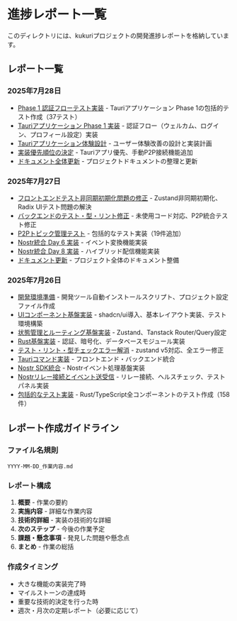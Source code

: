 # 進捗レポート一覧

このディレクトリには、kukuriプロジェクトの開発進捗レポートを格納しています。

## レポート一覧

### 2025年7月28日
- [Phase 1 認証フローテスト実装](./2025-07-28_phase1_auth_tests.md) - Tauriアプリケーション Phase 1の包括的テスト作成（37テスト）
- [Tauriアプリケーション Phase 1 実装](./2025-07-28_tauri_app_phase1_implementation.md) - 認証フロー（ウェルカム、ログイン、プロフィール設定）実装
- [Tauriアプリケーション体験設計](./2025-07-28_tauri_app_experience_design.md) - ユーザー体験改善の設計と実装計画
- [実装優先順位の決定](./2025-07-28_implementation_priority_decision.md) - Tauriアプリ優先、手動P2P接続機能追加
- [ドキュメント全体更新](./2025-07-28_documentation_update.md) - プロジェクトドキュメントの整理と更新

### 2025年7月27日
- [フロントエンドテスト非同期初期化問題の修正](./2025-07-27_frontend_test_async_fix.md) - Zustand非同期初期化、Radix UIテスト問題の解決
- [バックエンドのテスト・型・リント修正](./2025-07-27_backend_test_lint_fix.md) - 未使用コード対応、P2P統合テスト修正
- [P2Pトピック管理テスト](./2025-07-27_p2p_topic_management_tests.md) - 包括的なテスト実装（19件追加）
- [Nostr統合 Day 6 実装](./2025-07-27_nostr_integration_day6.md) - イベント変換機能実装
- [Nostr統合 Day 8 実装](./2025-07-27_nostr_integration_day8.md) - ハイブリッド配信機能実装
- [ドキュメント更新](./2025-07-27_documentation_update.md) - プロジェクト全体のドキュメント整備

### 2025年7月26日
- [開発環境準備](./2025-07-26_開発環境準備.md) - 開発ツール自動インストールスクリプト、プロジェクト設定ファイル作成
- [UIコンポーネント基盤実装](./2025-07-26_UIコンポーネント基盤実装.md) - shadcn/ui導入、基本レイアウト実装、テスト環境構築
- [状態管理とルーティング基盤実装](./2025-07-26_state_management_implementation.md) - Zustand、Tanstack Router/Query設定
- [Rust基盤実装](./2025-07-26_rust_foundation_implementation.md) - 認証、暗号化、データベースモジュール実装
- [テスト・リント・型チェックエラー解消](./2025-07-26_test_lint_fix.md) - zustand v5対応、全エラー修正
- [Tauriコマンド実装](./2025-07-26_tauri_commands_implementation.md) - フロントエンド・バックエンド統合
- [Nostr SDK統合](./2025-07-26_nostr_sdk_integration.md) - Nostrイベント処理基盤実装
- [Nostrリレー接続とイベント送受信](./2025-07-26_nostr_relay_connection.md) - リレー接続、ヘルスチェック、テストパネル実装
- [包括的なテスト実装](./2025-07-26_comprehensive_test_implementation.md) - Rust/TypeScript全コンポーネントのテスト作成（158件）

## レポート作成ガイドライン

### ファイル名規則
```
YYYY-MM-DD_作業内容.md
```

### レポート構成
1. **概要** - 作業の要約
2. **実施内容** - 詳細な作業内容
3. **技術的詳細** - 実装の技術的な詳細
4. **次のステップ** - 今後の作業予定
5. **課題・懸念事項** - 発見した問題や懸念点
6. **まとめ** - 作業の総括

### 作成タイミング
- 大きな機能の実装完了時
- マイルストーンの達成時
- 重要な技術的決定を行った時
- 週次・月次の定期レポート（必要に応じて）
